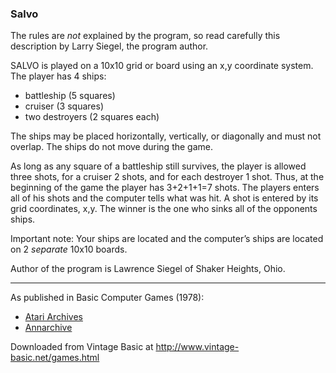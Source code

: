 ### Salvo

The rules are _not_ explained by the program, so read carefully this description by Larry Siegel, the program author.

SALVO is played on a 10x10 grid or board using an x,y coordinate system. The player has 4 ships:
- battleship (5 squares)
- cruiser (3 squares)
- two destroyers (2 squares each)

The ships may be placed horizontally, vertically, or diagonally and must not overlap. The ships do not move during the game.

As long as any square of a battleship still survives, the player is allowed three shots, for a cruiser 2 shots, and for each destroyer 1 shot. Thus, at the beginning of the game the player has 3+2+1+1=7 shots. The players enters all of his shots and the computer tells what was hit. A shot is entered by its grid coordinates, x,y. The winner is the one who sinks all of the opponents ships.

Important note: Your ships are located and the computer’s ships are located on 2 _separate_ 10x10 boards.

Author of the program is Lawrence Siegel of Shaker Heights, Ohio.

---

As published in Basic Computer Games (1978):
- [Atari Archives](https://www.atariarchives.org/basicgames/showpage.php?page=142)
- [Annarchive](https://annarchive.com/files/Basic_Computer_Games_Microcomputer_Edition.pdf#page=157)

Downloaded from Vintage Basic at
http://www.vintage-basic.net/games.html
